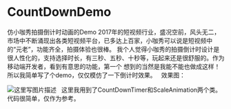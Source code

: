 # CountDownDemo
仿小咖秀拍摄倒计时动画的Demo
2017年的短视频行业，盛况空前，风头无二，市场中不断涌现出各类短视频平台，已多达上百家，小咖秀可以说是短视频中的“元老”，功能齐全，拍摄体验也很棒。
我个人觉得小咖秀的拍摄倒计时设计是很人性化的，支持选择时长，有三秒、五秒、十秒等，玩起来还是很舒服的。作为移动端开发者，看到有意思的功能，第一个
想到的当然是我能不能也做成这样！所以我简单写了个demo，仅仅模仿了一下倒计时效果。 
 
效果图：

![这里写图片描述](http://img.blog.csdn.net/20180310155726616?watermark/2/text/aHR0cDovL2Jsb2cuY3Nkbi5uZXQva19iYl82NjY=/font/5a6L5L2T/fontsize/400/fill/I0JBQkFCMA==/dissolve/70)
 
这里我用到了CountDownTimer和ScaleAnimation两个类。代码很简单，仅作为参考。
